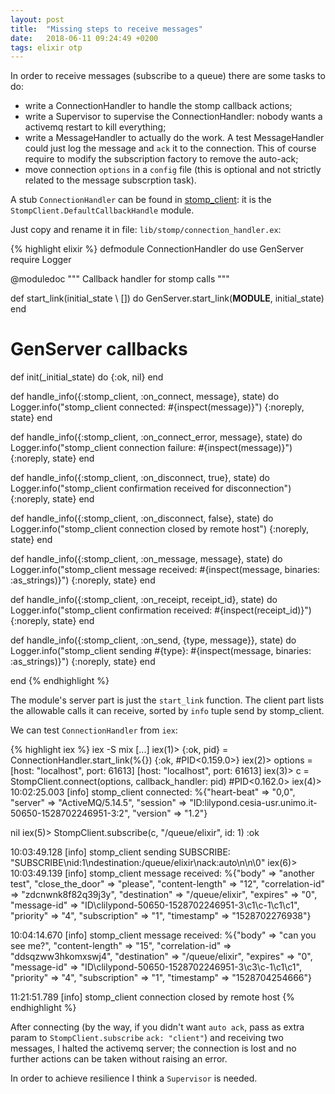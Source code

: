 ```yaml
---
layout: post
title:  "Missing steps to receive messages"
date:   2018-06-11 09:24:49 +0200
tags: elixir otp
---
```

In order to receive messages (subscribe to a queue) there are some tasks to do:
* write a ConnectionHandler to handle the stomp callback actions;
* write a Supervisor to supervise the ConnectionHandler: nobody wants a activemq restart to kill everything;
* write a MessageHandler to actually do the work. A test MessageHandler could just log the message and `ack` it to the connection. This of course require to modify the subscription factory to remove the auto-ack;
* move connection `options` in a `config` file (this is optional and not strictly related to the message subscrption task).

A stub `ConnectionHandler` can be found in [stomp_client][stomp_client]: it is the `StompClient.DefaultCallbackHandle` module.

Just copy and rename it in file: `lib/stomp/connection_handler.ex`:

{% highlight elixir %}
defmodule ConnectionHandler do
  use GenServer
  require Logger


  @moduledoc """
  Callback handler for stomp calls
"""

  def start_link(initial_state \\ []) do
    GenServer.start_link(__MODULE__, initial_state)
  end

  # GenServer callbacks
  def init(_initial_state) do
    {:ok, nil}
  end

  def handle_info({:stomp_client, :on_connect, message}, state) do
    Logger.info("stomp_client connected: #{inspect(message)}")
    {:noreply, state}
  end

  def handle_info({:stomp_client, :on_connect_error, message}, state) do
    Logger.info("stomp_client connection failure: #{inspect(message)}")
    {:noreply, state}
  end

  def handle_info({:stomp_client, :on_disconnect, true}, state) do
    Logger.info("stomp_client confirmation received for disconnection")
    {:noreply, state}
  end

  def handle_info({:stomp_client, :on_disconnect, false}, state) do
    Logger.info("stomp_client connection closed by remote host")
    {:noreply, state}
  end

  def handle_info({:stomp_client, :on_message, message}, state) do
    Logger.info("stomp_client message received: #{inspect(message, binaries: :as_strings)}")
    {:noreply, state}
  end

  def handle_info({:stomp_client, :on_receipt, receipt_id}, state) do
    Logger.info("stomp_client confirmation received: #{inspect(receipt_id)}")
    {:noreply, state}
  end

  def handle_info({:stomp_client, :on_send, {type, message}}, state) do
    Logger.info("stomp_client sending #{type}: #{inspect(message, binaries: :as_strings)}")
    {:noreply, state}
  end

end
{% endhighlight %}

The module's server part is just the `start_link` function. The client part lists the allowable calls it can receive, sorted by `info` tuple send by stomp_client.

We can test `ConnectionHandler` from `iex`:

{% highlight iex %}
iex -S mix
[...]
iex(1)> {:ok, pid} = ConnectionHandler.start_link(%{})
{:ok, #PID<0.159.0>}
iex(2)> options = [host: "localhost", port: 61613]
[host: "localhost", port: 61613]
iex(3)> c = StompClient.connect(options, callback_handler: pid)
#PID<0.162.0>
iex(4)>
10:02:25.003 [info]  stomp_client connected: %{"heart-beat" => "0,0", "server" => "ActiveMQ/5.14.5", "session" => "ID:lilypond.cesia-usr.unimo.it-50650-1528702246951-3:2", "version" => "1.2"}

nil
iex(5)> StompClient.subscribe(c, "/queue/elixir", id: 1)
:ok

10:03:49.128 [info]  stomp_client sending SUBSCRIBE: "SUBSCRIBE\nid:1\ndestination:/queue/elixir\nack:auto\n\n\0"
iex(6)>
10:03:49.139 [info]  stomp_client message received: %{"body" => "another test", "close_the_door" => "please", "content-length" => "12", "correlation-id" => "zdcnwnk8f82q39j3y", "destination" => "/queue/elixir", "expires" => "0", "message-id" => "ID\\clilypond-50650-1528702246951-3\\c1\\c-1\\c1\\c1", "priority" => "4", "subscription" => "1", "timestamp" => "1528702276938"}

10:04:14.670 [info]  stomp_client message received: %{"body" => "can you see me?", "content-length" => "15", "correlation-id" => "ddsqzww3hkomxswj4", "destination" => "/queue/elixir", "expires" => "0", "message-id" => "ID\\clilypond-50650-1528702246951-3\\c3\\c-1\\c1\\c1", "priority" => "4", "subscription" => "1", "timestamp" => "1528704254666"}

11:21:51.789 [info]  stomp_client connection closed by remote host
{% endhighlight %}

After connecting (by the way, if you didn't want `auto ack`, pass as extra param to `StompClient.subscribe` `ack: "client"`) and receiving two messages, I halted the activemq server; the connection is lost and no further actions can be taken without raising an error.

In order to achieve resilience I think a `Supervisor` is needed.


[stomp_client]: https://github.com/miwee/stomp_client
[doctest]: https://elixir-lang.org/getting-started/mix-otp/docs-tests-and-with.html#doctests
